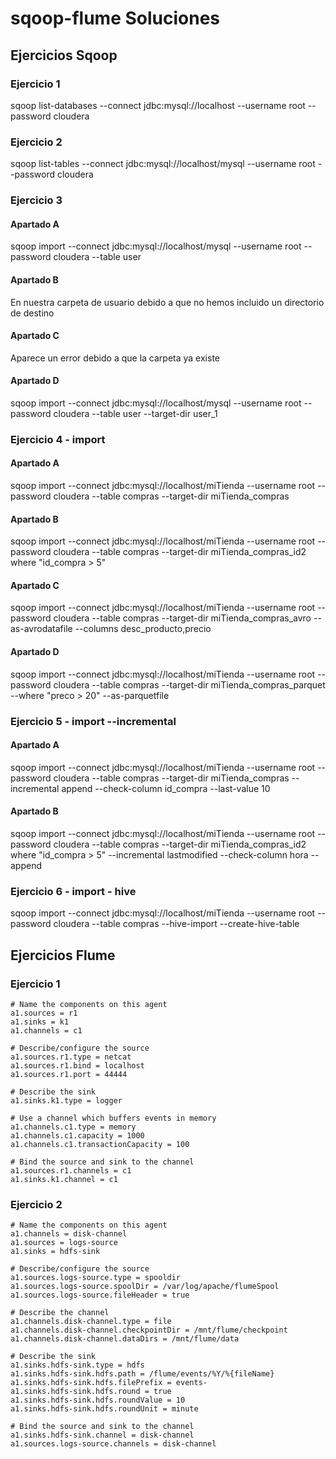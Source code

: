 # sqoop-flume Soluciones

## Ejercicios Sqoop

### Ejercicio 1
sqoop list-databases --connect jdbc:mysql://localhost --username root --password cloudera

### Ejercicio 2
sqoop list-tables --connect jdbc:mysql://localhost/mysql --username root --password cloudera

### Ejercicio 3
#### Apartado A
sqoop import --connect jdbc:mysql://localhost/mysql --username root --password cloudera --table user

#### Apartado B
En nuestra carpeta de usuario debido a que no hemos incluido un directorio de destino

#### Apartado C
Aparece un error debido a que la carpeta ya existe

#### Apartado D
sqoop import --connect jdbc:mysql://localhost/mysql --username root --password cloudera --table user --target-dir user_1


### Ejercicio 4 - import
#### Apartado A
sqoop import --connect jdbc:mysql://localhost/miTienda --username root --password cloudera --table compras --target-dir miTienda_compras

#### Apartado B
sqoop import --connect jdbc:mysql://localhost/miTienda --username root --password cloudera --table compras --target-dir miTienda_compras_id2 where "id_compra > 5"

#### Apartado C
sqoop import --connect jdbc:mysql://localhost/miTienda --username root --password cloudera --table compras --target-dir miTienda_compras_avro --as-avrodatafile --columns desc_producto,precio

#### Apartado D
sqoop import --connect jdbc:mysql://localhost/miTienda --username root --password cloudera --table compras --target-dir miTienda_compras_parquet --where "preco > 20" --as-parquetfile


### Ejercicio 5 - import --incremental
#### Apartado A
sqoop import --connect jdbc:mysql://localhost/miTienda --username root --password cloudera --table compras --target-dir miTienda_compras --incremental append --check-column id_compra --last-value 10

#### Apartado B
sqoop import --connect jdbc:mysql://localhost/miTienda --username root --password cloudera --table compras --target-dir miTienda_compras_id2 where "id_compra > 5"  --incremental lastmodified --check-column hora --append

### Ejercicio 6 - import - hive
sqoop import --connect jdbc:mysql://localhost/miTienda --username root --password cloudera --table compras --hive-import --create-hive-table


## Ejercicios Flume
### Ejercicio 1
	# Name the components on this agent
	a1.sources = r1
	a1.sinks = k1
	a1.channels = c1

	# Describe/configure the source
	a1.sources.r1.type = netcat
	a1.sources.r1.bind = localhost
	a1.sources.r1.port = 44444

	# Describe the sink
	a1.sinks.k1.type = logger

	# Use a channel which buffers events in memory
	a1.channels.c1.type = memory
	a1.channels.c1.capacity = 1000
	a1.channels.c1.transactionCapacity = 100

	# Bind the source and sink to the channel
	a1.sources.r1.channels = c1
	a1.sinks.k1.channel = c1

### Ejercicio 2
	# Name the components on this agent
	a1.channels = disk-channel
	a1.sources = logs-source
	a1.sinks = hdfs-sink

	# Describe/configure the source
	a1.sources.logs-source.type = spooldir
	a1.sources.logs-source.spoolDir = /var/log/apache/flumeSpool
	a1.sources.logs-source.fileHeader = true

	# Describe the channel
	a1.channels.disk-channel.type = file
	a1.channels.disk-channel.checkpointDir = /mnt/flume/checkpoint
	a1.channels.disk-channel.dataDirs = /mnt/flume/data

	# Describe the sink
	a1.sinks.hdfs-sink.type = hdfs
	a1.sinks.hdfs-sink.hdfs.path = /flume/events/%Y/%{fileName}
	a1.sinks.hdfs-sink.hdfs.filePrefix = events-
	a1.sinks.hdfs-sink.hdfs.round = true
	a1.sinks.hdfs-sink.hdfs.roundValue = 10
	a1.sinks.hdfs-sink.hdfs.roundUnit = minute

	# Bind the source and sink to the channel
	a1.sinks.hdfs-sink.channel = disk-channel
	a1.sources.logs-source.channels = disk-channel